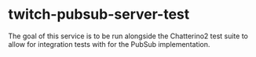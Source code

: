 # twitch-pubsub-server-test

The goal of this service is to be run alongside the Chatterino2 test suite to allow for integration tests with for the PubSub implementation.

